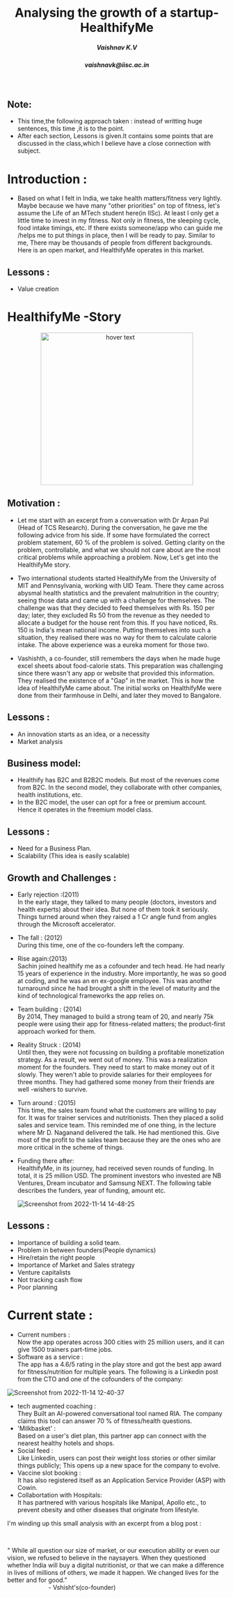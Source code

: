



<h1 align="center">Analysing the growth of a startup-HealthifyMe</h1>
<h5 align="center">Vaishnav K.V</h5>
<h5 align="center">vaishnavk@iisc.ac.in</h5>


<br />

## Note: <br />
- This time,the following approach taken : instead of writting huge sentences, this time ,it is to the point.<br />
- After each section, Lessons is given.It contains some points that are discussed in the class,which I believe have a close connection with subject.<br />


# Introduction :<br />

- Based on what I felt in India, we take health matters/fitness very lightly. Maybe because we have many "other priorities" on top of fitness, let's assume the Life of an MTech student here(in IISc). At least I only get a little time to invest in my fitness. Not only in fitness, the sleeping cycle, food intake timings, etc. If there exists someone/app who can guide me /helps me to put things in place, then I will be ready to pay. Similar to me, There may be thousands of people from different backgrounds. Here is an open market, and HealthifyMe operates in this market.

## Lessons :<br />
- Value creation<br />


# HealthifyMe -Story  

<p align="center">
  <img src="https://res.cloudinary.com/crunchbase-production/image/upload/c_lpad,f_auto,q_auto:eco,dpr_1/v1478066407/mhcgzk7zzxmad1seli7m.png" width="350" title="hover text">
</p>

## Motivation :

- Let me start with an excerpt from a conversation with Dr Arpan Pal (Head of TCS Research). During the conversation, he gave me the following advice from his side. If some have formulated the correct problem statement, 60 % of the problem is solved.
Getting clarity on the problem, controllable, and what we should not care about are the most critical problems while approaching a problem. Now, Let's get into the HealthifyMe story.<br />

- Two international students started HealthifyMe from the University of MIT and Pennsylvania, working with UID Team. There they came across abysmal health statistics and the prevalent malnutrition in the country; seeing those data and came up with a challenge for themselves. The challenge was that they decided to feed themselves with Rs. 150 per day; later, they excluded Rs 50 from the revenue as they needed to allocate a budget for the house rent from this. If you have noticed, Rs. 150 is India's mean national income. Putting themselves into such a situation, they realised there was no way for them to calculate calorie intake. The above experience was a eureka moment for those two.<br />

- Vashishth, a co-founder, still remembers the days when he made huge excel sheets about food-calorie stats. This preparation was challenging since there wasn't any app or website that provided this information. They realised the existence of a "Gap" in the market. This is how the idea of HealthifyMe came about. The initial works on HealthifyMe were done from their farmhouse in Delhi, and later they moved to Bangalore. <br />

## Lessons :<br />
- An innovation starts as an idea, or a necessity <br />
- Market analysis<br />

## Business model:<br />

- Healthify has B2C and B2B2C models. But most of the revenues come from B2C. In the second model, they collaborate with other companies, health institutions, etc.<br />
- In the B2C model, the user can opt for a free or premium account. Hence it operates in the freemium model class.<br />


## Lessons :
- Need for a Business Plan.<br />
- Scalability (This idea is easily scalable) <br />


## Growth and Challenges :<br />

- Early rejection :(2011) <br />
In the early stage, they talked to many people (doctors, investors and health experts) about their idea. But none of them took it seriously. Things turned around when they raised a 1 Cr angle fund from angles through the Microsoft accelerator.<br />
- The fall : (2012)<br />
During this time, one of the co-founders left the company. 
- Rise again:(2013) <br />
Sachin joined healthify me as a cofounder and tech head. He had nearly 15 years of experience in the industry. More importantly, he was so good at coding, and he was an en ex-google employee. This was another turnaround since he had brought a shift in the level of maturity and the kind of technological frameworks the app relies on.<br />

- Team building : (2014)<br />
By 2014, They managed to build a strong team of 20, and nearly 75k people were using their app for fitness-related matters; the product-first approach worked for them. <br />

- Reality Struck : (2014) <br />
Until then, they were not focussing on building a profitable monetization strategy. As a result, we went out of money. This was a realization moment for the founders. They need to start to make money out of it slowly. They weren't able to provide salaries for their employees for three months. They had gathered some money from their friends are well -wishers to survive.<br />

- Turn around : (2015)<br />
This time, the sales team found what the customers are willing to pay for. It was for trainer services and nutritionists. Then they placed a solid sales and service team. This reminded me of one thing, in the lecture where Mr D. Naganand delivered the talk. He had mentioned this. Give most of the profit to the sales team because they are the ones who are more critical in the scheme of things.<br />

- Funding there after: <br />
HealthifyMe, in its journey, had received seven rounds of funding. In total, it is 25 million USD. The prominent investors who invested are NB Ventures, Dream incubator and Samsung NEXT. The following table describes the funders, year of funding, amount etc.<br />

   ![Screenshot from 2022-11-14 14-48-25](https://user-images.githubusercontent.com/113635391/201646053-898078db-fe01-4dbd-8f89-c8e28f0fafca.png)

## Lessons :
- Importance of building a solid team.<br />
- Problem in between founders(People dynamics)<br />
- Hire/retain the right people <br />
- Importance of Market and Sales strategy<br />
- Venture capitalists <br />
- Not tracking cash flow <br />
- Poor planning <br />

# Current state :<br />

- Current numbers : <br />
Now the app operates across 300 cities with 25 million users, and it can give 1500 trainers part-time jobs.<br />
- Software as a service : <br />
The app has a 4.6/5 rating in the play store and got the best app award for fitness/nutrition for multiple years. The following is a Linkedin post from the CTO and one of the cofounders of the company:<br />

 
![Screenshot from 2022-11-14 12-40-37](https://user-images.githubusercontent.com/113635391/201646017-d4805298-117c-44cb-bc60-4e7874115e60.png)

- tech augmented coaching : <br />
They Built an AI-powered conversational tool named RIA. The company claims this tool can answer 70 % of fitness/health questions.<br />
-  'Milkbasket'  : <br /> 
 Based on a user's diet plan, this partner app can connect with the nearest healthy hotels and shops.<br /> 
- Social feed : <br />
Like Linkedin, users can post their weight loss stories or other similar things publicly; This opens up a new space for the company to evolve.<br />
- Vaccine slot booking : <br />
It has also registered itself as an Application Service Provider (ASP) with Cowin.<br />
- Collabortation with Hospitals:<br /> 
It has partnered with various hospitals like Manipal, Apollo etc., to prevent obesity and other diseases that originate from lifestyle.<br />

I'm winding up this small analysis with an excerpt from a blog post :<br />

<!-- [![Readme Quotes](https://quotes-github-readme.vercel.app/api?type=horizontal&theme=dark&quote=While all question our size of market, or our execution ability or even our vision, we refused to believe in the naysayers. When they questioned whether India will buy a digital nutritionist, or that we can make a difference in lives of millions of others, we made it happen. We changed lives for the better and for good)](https://github.com/piyushsuthar/github-readme-quotes) -->

<br />

" While all question our size of market, or our execution ability or even our vision, we refused to believe in the naysayers. When they questioned whether India will buy a digital nutritionist, or that we can make a difference in lives of millions of others, we made it happen. We changed lives for the better and for good.”<br />
 &nbsp;&nbsp;&nbsp;&nbsp;&nbsp;&nbsp;&nbsp;  &nbsp;&nbsp;&nbsp;&nbsp;&nbsp;&nbsp;&nbsp;     &nbsp;&nbsp;&nbsp;&nbsp;&nbsp;&nbsp;&nbsp;                                                     - Vshisht's(co-founder)






<!-- # 2 appam
# kadala (1)
# 1 banana

# Rice 1 bowl
# sambar
# rasam
# cabbage
# buttermilk
# papapdam

# Food- Calorie API availabllity -->
